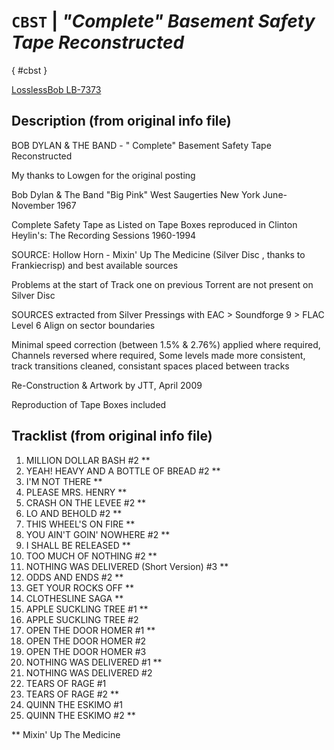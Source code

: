 # `CBST` | _"Complete" Basement Safety Tape Reconstructed_

[](){ #cbst }

[LosslessBob LB-7373](http://www.losslessbob.wonderingwhattochoose.com/detail/LB-07373.html)

## Description (from original info file)

BOB DYLAN & THE BAND - " Complete" Basement Safety Tape Reconstructed

My thanks to Lowgen for the original posting

Bob Dylan & The Band
"Big Pink"
West Saugerties
New York
June-November 1967

Complete Safety Tape as Listed on Tape Boxes reproduced in Clinton Heylin's: The Recording
Sessions 1960-1994

SOURCE: Hollow Horn - Mixin' Up The Medicine (Silver Disc , thanks to Frankiecrisp) and
best available sources

Problems at the start of Track one on previous Torrent are not present on Silver Disc

SOURCES extracted from Silver Pressings with EAC > Soundforge 9 > FLAC Level 6 Align on sector boundaries

Minimal speed correction (between 1.5% & 2.76%) applied where required, Channels reversed where required, Some levels made more consistent, track transitions cleaned, consistant spaces placed between tracks

Re-Construction & Artwork by JTT, April 2009

Reproduction of Tape Boxes included

## Tracklist (from original info file)

1.  MILLION DOLLAR BASH #2 \*\*
2.  YEAH! HEAVY AND A BOTTLE OF BREAD #2 \*\*
3.  I'M NOT THERE \*\*
4.  PLEASE MRS. HENRY \*\*
5.  CRASH ON THE LEVEE #2 \*\*
6.  LO AND BEHOLD #2 \*\*
7.  THIS WHEEL'S ON FIRE \*\*
8.  YOU AIN'T GOIN' NOWHERE #2 \*\*
9.  I SHALL BE RELEASED \*\*
10. TOO MUCH OF NOTHING #2 \*\*
11. NOTHING WAS DELIVERED (Short Version) #3 \*\*
12. ODDS AND ENDS #2 \*\*
13. GET YOUR ROCKS OFF \*\*
14. CLOTHESLINE SAGA \*\*
15. APPLE SUCKLING TREE #1 \*\*
16. APPLE SUCKLING TREE #2
17. OPEN THE DOOR HOMER #1 \*\*
18. OPEN THE DOOR HOMER #2
19. OPEN THE DOOR HOMER #3
20. NOTHING WAS DELIVERED #1 \*\*
21. NOTHING WAS DELIVERED #2
22. TEARS OF RAGE #1
23. TEARS OF RAGE #2 \*\*
24. QUINN THE ESKIMO #1
25. QUINN THE ESKIMO #2 \*\*

\*\* Mixin' Up The Medicine
